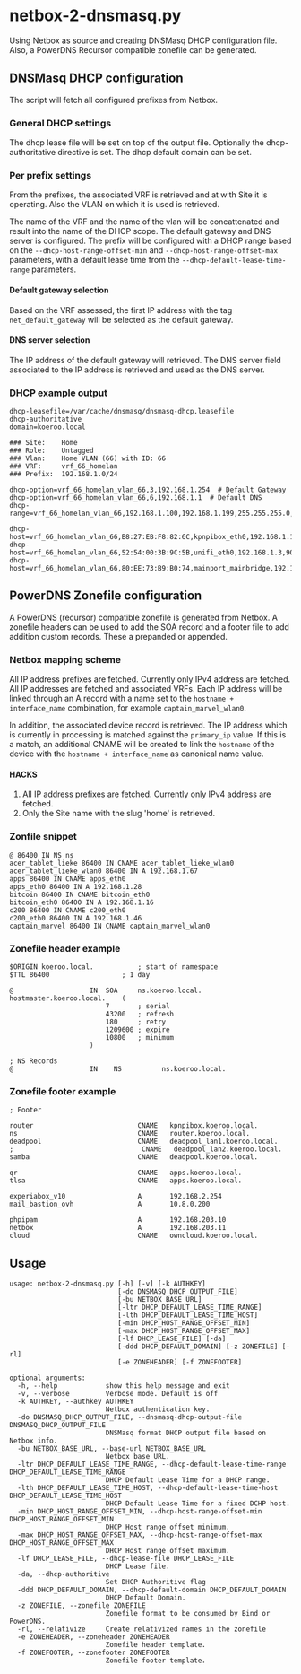 # netbox-2-dnsmasq.py

Using Netbox as source and creating DNSMasq DHCP configuration file.
Also, a PowerDNS Recursor compatible zonefile can be generated.


## DNSMasq DHCP configuration
The script will fetch all configured prefixes from Netbox.


### General DHCP settings
The dhcp lease file will be set on top of the output file. Optionally the dhcp-authoritative directive is set. The dhcp default domain can be set.


### Per prefix settings
From the prefixes, the associated VRF is retrieved and at with Site it is operating. Also the VLAN on which it is used is retrieved.

The name of the VRF and the name of the vlan will be concattenated and result into the name of the DHCP scope. The default gateway and DNS server is configured. The prefix will be configured with a DHCP range based on the `--dhcp-host-range-offset-min` and `--dhcp-host-range-offset-max` parameters, with a default lease time from the `--dhcp-default-lease-time-range` parameters.

#### Default gateway selection
Based on the VRF assessed, the first IP address with the tag `net_default_gateway` will be selected as the default gateway.

#### DNS server selection
The IP address of the default gateway will retrieved. The DNS server field associated to the IP address is retrieved and used as the DNS server.


### DHCP example output

```
dhcp-leasefile=/var/cache/dnsmasq/dnsmasq-dhcp.leasefile
dhcp-authoritative
domain=koeroo.local

### Site:    Home
### Role:    Untagged
### Vlan:    Home VLAN (66) with ID: 66
### VRF:     vrf_66_homelan
### Prefix:  192.168.1.0/24

dhcp-option=vrf_66_homelan_vlan_66,3,192.168.1.254  # Default Gateway
dhcp-option=vrf_66_homelan_vlan_66,6,192.168.1.1  # Default DNS
dhcp-range=vrf_66_homelan_vlan_66,192.168.1.100,192.168.1.199,255.255.255.0,600m

dhcp-host=vrf_66_homelan_vlan_66,B8:27:EB:F8:82:6C,kpnpibox_eth0,192.168.1.1,90m
dhcp-host=vrf_66_homelan_vlan_66,52:54:00:3B:9C:5B,unifi_eth0,192.168.1.3,90m
dhcp-host=vrf_66_homelan_vlan_66,80:EE:73:B9:B0:74,mainport_mainbridge,192.168.1.4,90m
```

## PowerDNS Zonefile configuration
A PowerDNS (recursor) compatible zonefile is generated from Netbox. A zonefile headers can be used to add the SOA record and a footer file to add addition custom records. These a prepanded or appended.

### Netbox mapping scheme
All IP address prefixes are fetched. Currently only IPv4 address are fetched. All IP addresses are fetched and associated VRFs. Each IP address will be linked through an A record with a name set to the `hostname + interface_name` combination, for example `captain_marvel_wlan0`.

In addition, the associated device record is retrieved. The IP address which is currently in processing is matched against the `primary_ip` value. If this is a match, an additional CNAME will be created to link the `hostname` of the device with the `hostname + interface_name` as canonical name value.


#### HACKS
1. All IP address prefixes are fetched. Currently only IPv4 address are fetched.
2. Only the Site name with the slug 'home' is retrieved.



### Zonfile snippet
```
@ 86400 IN NS ns
acer_tablet_lieke 86400 IN CNAME acer_tablet_lieke_wlan0
acer_tablet_lieke_wlan0 86400 IN A 192.168.1.67
apps 86400 IN CNAME apps_eth0
apps_eth0 86400 IN A 192.168.1.28
bitcoin 86400 IN CNAME bitcoin_eth0
bitcoin_eth0 86400 IN A 192.168.1.16
c200 86400 IN CNAME c200_eth0
c200_eth0 86400 IN A 192.168.1.46
captain_marvel 86400 IN CNAME captain_marvel_wlan0
```

### Zonefile header example
```
$ORIGIN koeroo.local.           ; start of namespace
$TTL 86400	                ; 1 day

@                   IN  SOA     ns.koeroo.local.    hostmaster.koeroo.local.    (
                        7       ; serial
                        43200   ; refresh
                        180     ; retry
                        1209600 ; expire
                        10800   ; minimum
                    )

; NS Records
@                   IN    NS          ns.koeroo.local.
```

### Zonefile footer example
```
; Footer

router                          CNAME   kpnpibox.koeroo.local.
ns                              CNAME   router.koeroo.local.
deadpool                        CNAME   deadpool_lan1.koeroo.local.
;                                CNAME   deadpool_lan2.koeroo.local.
samba                           CNAME   deadpool.koeroo.local.

qr                              CNAME   apps.koeroo.local.
tlsa                            CNAME   apps.koeroo.local.

experiabox_v10                  A       192.168.2.254
mail_bastion_ovh                A       10.8.0.200

phpipam                         A       192.168.203.10
netbox                          A       192.168.203.11
cloud                           CNAME   owncloud.koeroo.local.
```

## Usage
```
usage: netbox-2-dnsmasq.py [-h] [-v] [-k AUTHKEY]
                           [-do DNSMASQ_DHCP_OUTPUT_FILE]
                           [-bu NETBOX_BASE_URL]
                           [-ltr DHCP_DEFAULT_LEASE_TIME_RANGE]
                           [-lth DHCP_DEFAULT_LEASE_TIME_HOST]
                           [-min DHCP_HOST_RANGE_OFFSET_MIN]
                           [-max DHCP_HOST_RANGE_OFFSET_MAX]
                           [-lf DHCP_LEASE_FILE] [-da]
                           [-ddd DHCP_DEFAULT_DOMAIN] [-z ZONEFILE] [-rl]
                           [-e ZONEHEADER] [-f ZONEFOOTER]

optional arguments:
  -h, --help            show this help message and exit
  -v, --verbose         Verbose mode. Default is off
  -k AUTHKEY, --authkey AUTHKEY
                        Netbox authentication key.
  -do DNSMASQ_DHCP_OUTPUT_FILE, --dnsmasq-dhcp-output-file DNSMASQ_DHCP_OUTPUT_FILE
                        DNSMasq format DHCP output file based on Netbox info.
  -bu NETBOX_BASE_URL, --base-url NETBOX_BASE_URL
                        Netbox base URL.
  -ltr DHCP_DEFAULT_LEASE_TIME_RANGE, --dhcp-default-lease-time-range DHCP_DEFAULT_LEASE_TIME_RANGE
                        DHCP Default Lease Time for a DHCP range.
  -lth DHCP_DEFAULT_LEASE_TIME_HOST, --dhcp-default-lease-time-host DHCP_DEFAULT_LEASE_TIME_HOST
                        DHCP Default Lease Time for a fixed DCHP host.
  -min DHCP_HOST_RANGE_OFFSET_MIN, --dhcp-host-range-offset-min DHCP_HOST_RANGE_OFFSET_MIN
                        DHCP Host range offset minimum.
  -max DHCP_HOST_RANGE_OFFSET_MAX, --dhcp-host-range-offset-max DHCP_HOST_RANGE_OFFSET_MAX
                        DHCP Host range offset maximum.
  -lf DHCP_LEASE_FILE, --dhcp-lease-file DHCP_LEASE_FILE
                        DHCP Lease file.
  -da, --dhcp-authoritive
                        Set DHCP Authoritive flag
  -ddd DHCP_DEFAULT_DOMAIN, --dhcp-default-domain DHCP_DEFAULT_DOMAIN
                        DHCP Default Domain.
  -z ZONEFILE, --zonefile ZONEFILE
                        Zonefile format to be consumed by Bind or PowerDNS.
  -rl, --relativize     Create relativized names in the zonefile
  -e ZONEHEADER, --zoneheader ZONEHEADER
                        Zonefile header template.
  -f ZONEFOOTER, --zonefooter ZONEFOOTER
                        Zonefile footer template.
```
